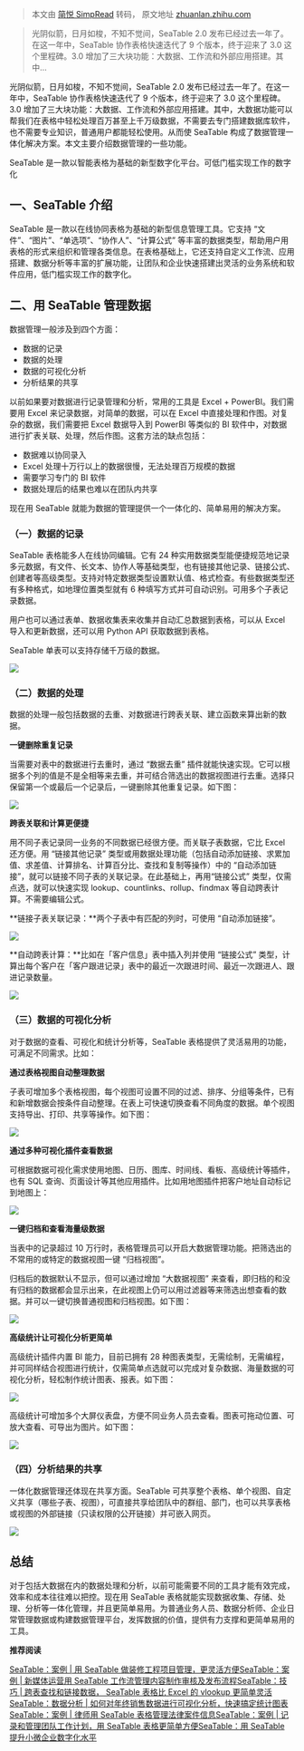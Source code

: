 > 本文由 [简悦 SimpRead](http://ksria.com/simpread/) 转码， 原文地址 [zhuanlan.zhihu.com](https://zhuanlan.zhihu.com/p/525781263)

> 光阴似箭，日月如梭，不知不觉间，SeaTable 2.0 发布已经过去一年了。在这一年中，SeaTable 协作表格快速迭代了 9 个版本，终于迎来了 3.0 这个里程碑。3.0 增加了三大块功能：大数据、工作流和外部应用搭建。其中…

光阴似箭，日月如梭，不知不觉间，SeaTable 2.0 发布已经过去一年了。在这一年中，SeaTable 协作表格快速迭代了 9 个版本，终于迎来了 3.0 这个里程碑。3.0 增加了三大块功能：大数据、工作流和外部应用搭建。其中，大数据功能可以帮我们在表格中轻松处理百万甚至上千万级数据，不需要去专门搭建数据库软件，也不需要专业知识，普通用户都能轻松使用。从而使 SeaTable 构成了数据管理一体化解决方案。本文主要介绍数据管理的一些功能。

SeaTable 是一款以智能表格为基础的新型数字化平台。可低门槛实现工作的数字化

一、SeaTable 介绍
-------------

SeaTable 是一款以在线协同表格为基础的新型信息管理工具。它支持 “文件”、“图片”、“单选项”、“协作人”、“计算公式” 等丰富的数据类型，帮助用户用表格的形式来组织和管理各类信息。在表格基础上，它还支持自定义工作流、应用搭建、数据分析等丰富的扩展功能，让团队和企业快速搭建出灵活的业务系统和软件应用，低门槛实现工作的数字化。

二、用 SeaTable 管理数据
-----------------

数据管理一般涉及到四个方面：

*   数据的记录
*   数据的处理
*   数据的可视化分析
*   分析结果的共享

以前如果要对数据进行记录管理和分析，常用的工具是 Excel + PowerBI。我们需要用 Excel 来记录数据，对简单的数据，可以在 Excel 中直接处理和作图。对复杂的数据，我们需要把 Excel 数据导入到 PowerBI 等类似的 BI 软件中，对数据进行扩表关联、处理，然后作图。这套方法的缺点包括：

*   数据难以协同录入
*   Excel 处理十万行以上的数据很慢，无法处理百万规模的数据
*   需要学习专门的 BI 软件
*   数据处理后的结果也难以在团队内共享

现在用 SeaTable 就能为数据的管理提供一个一体化的、简单易用的解决方案。

### （一）数据的记录

SeaTable 表格能多人在线协同编辑。它有 24 种实用数据类型能便捷规范地记录多元数据，有文件、长文本、协作人等基础类型，也有链接其他记录、链接公式、创建者等高级类型。支持对特定数据类型设置默认值、格式检查。有些数据类型还有多种格式，如地理位置类型就有 6 种填写方式并可自动识别。可用多个子表记录数据。

用户也可以通过表单、数据收集表来收集并自动汇总数据到表格，可以从 Excel 导入和更新数据，还可以用 Python API 获取数据到表格。

SeaTable 单表可以支持存储千万级的数据。

![](https://pic3.zhimg.com/v2-d252e3cd66f7af1607a601daa0a6b4a2_r.jpg)

### （二）数据的处理

数据的处理一般包括数据的去重、对数据进行跨表关联、建立函数来算出新的数据。

**一键删除重复记录**

当需要对表中的数据进行去重时，通过 “数据去重” 插件就能快速实现。它可以根据多个列的值是不是全相等来去重，并可结合筛选出的数据视图进行去重。选择只保留第一个或最后一个记录后，一键删除其他重复记录。如下图：

![](https://pic3.zhimg.com/v2-08ab626c383720097d7d67ee3fb83ae2_r.jpg)

**跨表关联和计算更便捷**

用不同子表记录同一业务的不同数据已经很方便。而关联子表数据，它比 Excel 还方便。用 “链接其他记录” 类型或用数据处理功能（包括自动添加链接、求累加值、求差值、计算排名、计算百分比、查找和复制等操作）中的 “自动添加链接”，就可以链接不同子表的关联记录。在此基础上，再用“链接公式” 类型，仅需点选，就可以快速实现 lookup、countlinks、rollup、findmax 等自动跨表计算。不需要编辑公式。

**链接子表关联记录：**两个子表中有匹配的列时，可使用 “自动添加链接”。

![](https://pic2.zhimg.com/v2-3e0fd0c99fc16c60ba933db7bf3c9f3d_r.jpg)

**自动跨表计算：**比如在「客户信息」表中插入列并使用 “链接公式” 类型，计算出每个客户在「客户跟进记录」表中的最近一次跟进时间、最近一次跟进人、跟进记录数量。

![](https://pic1.zhimg.com/v2-3f85a41a777df1446705f3ad80a4bb84_r.jpg)

### （三）数据的可视化分析

对于数据的查看、可视化和统计分析等，SeaTable 表格提供了灵活易用的功能，可满足不同需求。比如：

**通过表格视图自动整理数据**

子表可增加多个表格视图，每个视图可设置不同的过滤、排序、分组等条件，已有和新增数据会按条件自动整理。在表上可快速切换查看不同角度的数据。单个视图支持导出、打印、共享等操作。如下图：

![](https://pic4.zhimg.com/v2-e15dc1f8c649b4eb6240c8b184c61d9b_r.jpg)

**通过多种可视化插件查看数据**

可根据数据可视化需求使用地图、日历、图库、时间线、看板、高级统计等插件，也有 SQL 查询、页面设计等其他应用插件。比如用地图插件把客户地址自动标记到地图上：

![](https://pic3.zhimg.com/v2-b4b705f88a1497359cc3d8ec94e670ea_r.jpg)

**一键归档和查看海量级数据**

当表中的记录超过 10 万行时，表格管理员可以开启大数据管理功能。把筛选出的不常用的或特定的数据视图一键 “归档视图”。

归档后的数据默认不显示，但可以通过增加 “大数据视图” 来查看，即归档的和没有归档的数据都会显示出来，在此视图上仍可以用过滤器等来筛选出想查看的数据。并可以一键切换普通视图和归档视图。如下图：

![](https://pic2.zhimg.com/v2-85ab91f99fde7b4aa9773cacf7c9f2ed_r.jpg)

**高级统计让可视化分析更简单**

高级统计插件内置 BI 能力，目前已拥有 28 种图表类型，无需绘制，无需编程，并可同样结合视图进行统计，仅需简单点选就可以完成对复杂数据、海量数据的可视化分析，轻松制作统计图表、报表。如下图：

![](https://pic3.zhimg.com/v2-51ef093844aa52cb6d635830df9493ca_r.jpg)

高级统计可增加多个大屏仪表盘，方便不同业务人员去查看。图表可拖动位置、可放大查看、可导出为图片。如下图：

![](https://pic4.zhimg.com/v2-9c7389dbf6d00b2feb23c7e64626ce7f_r.jpg)

### （四）分析结果的共享

一体化数据管理还体现在共享方面。SeaTable 可共享整个表格、单个视图、自定义共享（哪些子表、视图），可直接共享给团队中的群组、部门，也可以共享表格或视图的外部链接（只读权限的公开链接）并可嵌入网页。

![](https://pic4.zhimg.com/v2-622ab3ed57da95580d6eb289bbb51013_r.jpg)

总结
--

对于包括大数据在内的数据处理和分析，以前可能需要不同的工具才能有效完成，效率和成本往往难以把控。现在用 SeaTable 表格就能实现数据收集、存储、处理、分析等一体化管理，并且更简单易用。为普通业务人员、数据分析师、企业日常管理数据或构建数据管理平台，发挥数据的价值，提供有力支撑和更简单易用的工具。

**推荐阅读**

[SeaTable：案例 | 用 SeaTable 做装修工程项目管理，更灵活方便](https://zhuanlan.zhihu.com/p/572751007)[SeaTable：案例 | 新媒体运营用 SeaTable 工作流管理内容制作审核及发布流程](https://zhuanlan.zhihu.com/p/554646261)[SeaTable：技巧 | 跨表查找和链接数据， SeaTable 表格比 Excel 的 vlookup 更简单灵活](https://zhuanlan.zhihu.com/p/431513114)[SeaTable：数据分析 | 如何对年终销售数据进行可视化分析，快速搞定统计图表](https://zhuanlan.zhihu.com/p/437023751)[SeaTable：案例 | 律师用 SeaTable 表格管理法律案件信息](https://zhuanlan.zhihu.com/p/375308720)[SeaTable：案例 | 记录和管理团队工作计划，用 SeaTable 表格更简单方便](https://zhuanlan.zhihu.com/p/396144930)[SeaTable：用 SeaTable 提升小微企业数字化水平](https://zhuanlan.zhihu.com/p/564180569)